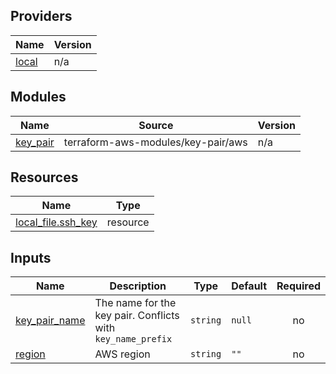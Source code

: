 <!-- BEGIN_TF_DOCS -->
## Providers

| Name | Version |
|------|---------|
| <a name="provider_local"></a> [local](#provider\_local) | n/a |

## Modules

| Name | Source | Version |
|------|--------|---------|
| <a name="module_key_pair"></a> [key\_pair](#module\_key\_pair) | terraform-aws-modules/key-pair/aws | n/a |

## Resources

| Name | Type |
|------|------|
| [local_file.ssh_key](https://registry.terraform.io/providers/hashicorp/local/latest/docs/resources/file) | resource |

## Inputs

| Name | Description | Type | Default | Required |
|------|-------------|------|---------|:--------:|
| <a name="input_key_pair_name"></a> [key\_pair\_name](#input\_key\_pair\_name) | The name for the key pair. Conflicts with `key_name_prefix` | `string` | `null` | no |
| <a name="input_region"></a> [region](#input\_region) | AWS region | `string` | `""` | no |

<!-- END_TF_DOCS -->